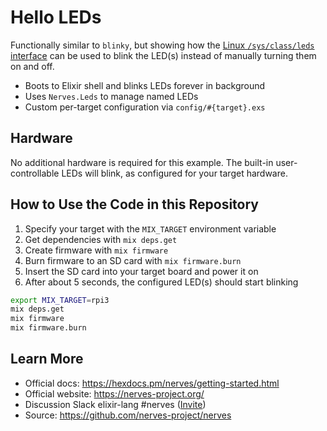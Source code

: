 # Hello LEDs

Functionally similar to `blinky`, but showing how the [Linux `/sys/class/leds` interface](https://elixir.bootlin.com/linux/v4.10/source/Documentation/leds/leds-class.txt)
can be used to blink the LED(s) instead of manually turning them on and off.

* Boots to Elixir shell and blinks LEDs forever in background
* Uses `Nerves.Leds` to manage named LEDs
* Custom per-target configuration via `config/#{target}.exs`

## Hardware

No additional hardware is required for this example.
The built-in user-controllable LEDs will blink, as configured for your target hardware.

## How to Use the Code in this Repository

1. Specify your target with the `MIX_TARGET` environment variable
2. Get dependencies with `mix deps.get`
3. Create firmware with `mix firmware`
4. Burn firmware to an SD card with `mix firmware.burn`
5. Insert the SD card into your target board and power it on
6. After about 5 seconds, the configured LED(s) should start blinking

``` bash
export MIX_TARGET=rpi3
mix deps.get
mix firmware
mix firmware.burn
```

## Learn More

* Official docs: https://hexdocs.pm/nerves/getting-started.html
* Official website: https://nerves-project.org/
* Discussion Slack elixir-lang #nerves ([Invite](https://elixir-slackin.herokuapp.com/))
* Source: https://github.com/nerves-project/nerves

